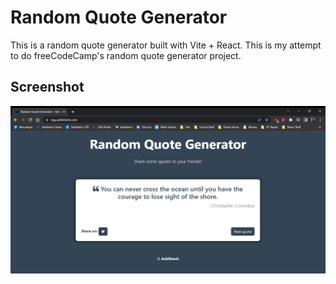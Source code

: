# Random Quote Generator
This is a random quote generator built with Vite + React. This is my attempt to do freeCodeCamp's random quote generator project.

## Screenshot
![Screenshot of the Random Quote Generator](./Screenshot%202023-07-02%20204818.png)
